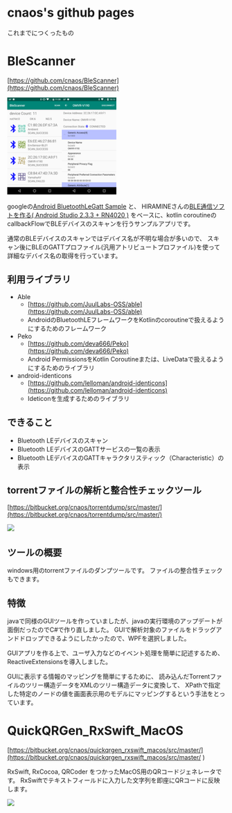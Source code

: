 # cnaos's github pages

これまでにつくったもの

# BleScanner

[https://github.com/cnaos/BleScanner](https://github.com/cnaos/BleScanner)


<img src="https://github.com/cnaos/picture/raw/master/BleScanner/device_list02.png" width="25%"/><img src="https://github.com/cnaos/picture/raw/master/BleScanner/device_detail.png" width="25%"/>

googleの[Android BluetoothLeGatt Sample](https://github.com/android/connectivity-samples/tree/master/BluetoothLeGatt)
と、
HIRAMINEさんの[BLE通信ソフトを作る( Android Studio 2.3.3 + RN4020 )](https://www.hiramine.com/programming/blecommunicator/index.html)
をベースに、kotlin coroutineのcallbackFlowでBLEデバイスのスキャンを行うサンプルアプリです。

通常のBLEデバイスのスキャンではデバイス名が不明な場合が多いので、
スキャン後にBLEのGATTプロファイル(汎用アトリビュートプロファイル)を使って詳細なデバイス名の取得を行っています。


## 利用ライブラリ

* Able
  * [https://github.com/JuulLabs-OSS/able](https://github.com/JuulLabs-OSS/able)
  * AndroidのBluetoothLEフレームワークをKotlinのcoroutineで扱えるようにするためのフレームワーク
* Peko
  * [https://github.com/deva666/Peko](https://github.com/deva666/Peko)
  * Android PermissionsをKotlin Coroutineまたは、LiveDataで扱えるようにするためのライブラリ
* android-identicons
  * [https://github.com/lelloman/android-identicons](https://github.com/lelloman/android-identicons)
  * Ideticonを生成するためのライブラリ


## できること

* Bluetooth LEデバイスのスキャン
* Bluetooth LEデバイスのGATTサービスの一覧の表示
* Bluetooth LEデバイスのGATTキャラクタリスティック（Characteristic）の表示




## torrentファイルの解析と整合性チェックツール

[https://bitbucket.org/cnaos/torrentdump/src/master/](https://bitbucket.org/cnaos/torrentdump/src/master/)

<img src="https://bytebucket.org/cnaos/torrentdump/raw/a197e6b0c5f4739254a7814f07e751faf07b493c/images/screenshot1.png" width="50%"/>

## ツールの概要

windows用のtorrentファイルのダンプツールです。
ファイルの整合性チェックもできます。

## 特徴

javaで同様のGUIツールを作っていましたが、javaの実行環境のアップデートが面倒だったのでC#で作り直しました。
GUIで解析対象のファイルをドラッグアンドドロップできるようにしたかったので、WPFを選択しました。

GUIアプリを作る上で、ユーザ入力などのイベント処理を簡単に記述するため、ReactiveExtensionsを導入しました。

GUIに表示する情報のマッピングを簡単にするために、
読み込んだTorrentファイルのツリー構造データをXMLのツリー構造データに変換して、
XPathで指定した特定のノードの値を画面表示用のモデルにマッピングするという手法をとっています。


# QuickQRGen_RxSwift_MacOS


[https://bitbucket.org/cnaos/quickqrgen_rxswift_macos/src/master/](https://bitbucket.org/cnaos/quickqrgen_rxswift_macos/src/master/
)

RxSwift, RxCocoa, QRCoder をつかったMacOS用のQRコードジェネレータです。
RxSwiftでテキストフィールドに入力した文字列を即座にQRコードに反映します。

<img src="https://bytebucket.org/cnaos/quickqrgen_rxswift_macos/raw/6e8c359943e668967dde2962a67a32fcfce2d4fd/images/screenshot1.png" width="50%"/>
